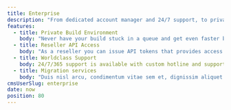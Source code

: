 ```yaml
---
title: Enterprise
description: "From dedicated account manager and 24/7 support, to private build environments and advanced features, your enterprise needs are taken care of."
features:
  - title: Private Build Environment
    body: "Never have your build stuck in a queue and get even faster builds but selecting private build environments. "
  - title: Reseller API Access
    body: "As a reseller you can issue API tokens that provides access to publish to your own instance of netlify’s API, with very high API rate limits and a setup that doesn’t distinguish between free or paid sites."
  - title: Worldclass Support
    body: 24/7/365 support is available with custom hotline and support mail.
  - title: Migration services
    body: "Duis nisl arcu, condimentum vitae sem et, dignissim aliquet lectus. Aenean eleifend diam non dui vestibulum, ac semper turpis pharetra."
cmsUserSlug: enterprise
date: now
position: 80
---
```


